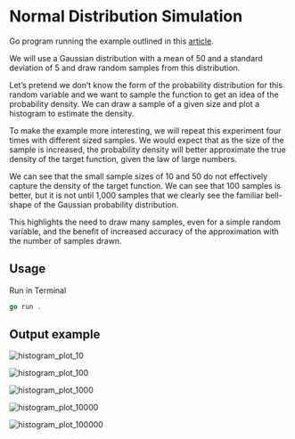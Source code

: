 # Normal Distribution Simulation

Go program running the example outlined in this [article](https://machinelearningmastery.com/monte-carlo-sampling-for-probability/).  

We will use a Gaussian distribution with a mean of 50 and a standard deviation of 5 and draw random samples from this distribution.

Let’s pretend we don’t know the form of the probability distribution for this random variable and we want to sample the function to get an idea of the probability density. We can draw a sample of a given size and plot a histogram to estimate the density.

To make the example more interesting, we will repeat this experiment four times with different sized samples. We would expect that as the size of the sample is increased, the probability density will better approximate the true density of the target function, given the law of large numbers.

We can see that the small sample sizes of 10 and 50 do not effectively capture the density of the target function. We can see that 100 samples is better, but it is not until 1,000 samples that we clearly see the familiar bell-shape of the Gaussian probability distribution.

This highlights the need to draw many samples, even for a simple random variable, and the benefit of increased accuracy of the approximation with the number of samples drawn.

## Usage

Run in Terminal

```go
go run .
```

## Output example

![histogram_plot_10](https://user-images.githubusercontent.com/4069600/172282328-84c85ed3-d2cd-43cb-b14f-d9661834b267.png)

![histogram_plot_100](https://user-images.githubusercontent.com/4069600/172282351-4df338e4-2196-4dbc-aa2f-e10cfc36d364.png)

![histogram_plot_1000](https://user-images.githubusercontent.com/4069600/172282352-32baa123-2187-4bf1-a14f-099e7572776c.png)

![histogram_plot_10000](https://user-images.githubusercontent.com/4069600/172282354-7cf2ba0d-00a2-432d-9254-af1fa4e1b207.png)

![histogram_plot_100000](https://user-images.githubusercontent.com/4069600/172282355-e7baa080-5a18-4081-9323-bc35afe152bd.png)
